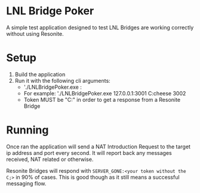 # LNL Bridge Poker

A simple test application designed to test LNL Bridges are working correctly without using Resonite.

# Setup
1. Build the application 
2. Run it with the following cli arguments:
    - './LNLBridgePoker.exe <IP ADDRESS>:<PORT> <TOKEN> <LOCAL PORT>
    - For example: './LNLBridgePoker.exe 127.0.0.1:3001 C:cheese 3002
    - Token MUST be "C:<any string>" in order to get a response from a Resonite Bridge

# Running
Once ran the application will send a NAT Introduction Request to the target ip address and port every second. It will report back any messages received, NAT related or otherwise.

Resonite Bridges will respond with `SERVER_GONE:<your token without the C;>` in 90% of cases. This is good though as it still means a successful messaging flow.

